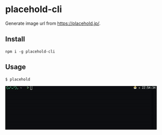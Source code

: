 # placehold-cli

Generate image url from https://placehold.jp/.

## Install
```
npm i -g placehold-cli
```

## Usage
```
$ placehold
```

![](./gif/sample.gif)
